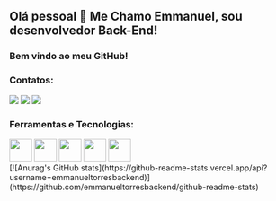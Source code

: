 ## Olá pessoal 👋 Me Chamo Emmanuel, sou desenvolvedor Back-End!
### Bem vindo ao meu GitHub!

### Contatos:
<div>
<a href="https://www.instagram.com/unknownpiscian" target="_blank"><img src="https://img.shields.io/badge/-Instagram-%23E4405F?style=for-the-badge&logo=instagram&logoColor=white" target="_blank"></a>
<a href = "emmanueltorresbackend@gmail.com"><img src="https://img.shields.io/badge/Gmail-D14836?style=for-the-badge&logo=gmail&logoColor=white" target="_blank"></a>
<a href="https://www.linkedin.com/in/emmanuel-rodrigues-torres-2353431b6/" target="_blank"><img src="https://img.shields.io/badge/-LinkedIn-%230077B5?style=for-the-badge&logo=linkedin&logoColor=white" target="_blank"></a>   
</div>

### Ferramentas e Tecnologias:
<div>
<img src="https://cdn.jsdelivr.net/gh/devicons/devicon/icons/git/git-original.svg" width="40" height="40"/>
<img src="https://cdn.jsdelivr.net/gh/devicons/devicon/icons/csharp/csharp-original.svg" width="40" height="40"/>
<img src="https://cdn.jsdelivr.net/gh/devicons/devicon/icons/dot-net/dot-net-plain-wordmark.svg" width="40" height="40"/>
<img src="https://cdn.jsdelivr.net/gh/devicons/devicon/icons/dotnetcore/dotnetcore-original.svg" width="40" height="40"/>
<img src="https://cdn.jsdelivr.net/gh/devicons/devicon/icons/visualstudio/visualstudio-plain.svg" width="40" height="40"/>
</div>
 
 <div>
[![Anurag's GitHub stats](https://github-readme-stats.vercel.app/api?username=emmanueltorresbackend)](https://github.com/emmanueltorresbackend/github-readme-stats)
</div)
